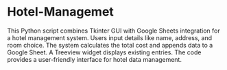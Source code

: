 # Hotel-Managemet
This Python script combines Tkinter GUI with Google Sheets integration for a hotel management system. Users input details like name, address, and room choice. The system calculates the total cost and appends data to a Google Sheet. A Treeview widget displays existing entries. The code provides a user-friendly interface for hotel data management.
